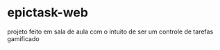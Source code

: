 # epictask-web
projeto feito em sala de aula com o intuito de ser um controle de tarefas gamificado
